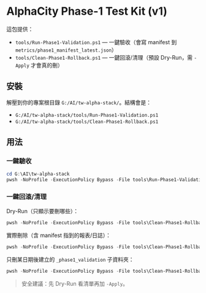 # AlphaCity Phase-1 Test Kit (v1)

這包提供：
- `tools/Run-Phase1-Validation.ps1` — 一鍵驗收（會寫 manifest 到 `metrics/phase1_manifest_latest.json`）
- `tools/Clean-Phase1-Rollback.ps1` — 一鍵回滾/清理（預設 Dry-Run，需 `-Apply` 才會真的刪）

## 安裝
解壓到你的專案根目錄 `G:/AI/tw-alpha-stack/`。結構會是：
- `G:/AI/tw-alpha-stack/tools/Run-Phase1-Validation.ps1`
- `G:/AI/tw-alpha-stack/tools/Clean-Phase1-Rollback.ps1`

## 用法
### 一鍵驗收
```powershell
cd G:\AI\tw-alpha-stack
pwsh -NoProfile -ExecutionPolicy Bypass -File tools\Run-Phase1-Validation.ps1
```

### 一鍵回滾/清理
Dry-Run（只顯示要刪哪些）：
```powershell
pwsh -NoProfile -ExecutionPolicy Bypass -File tools\Clean-Phase1-Rollback.ps1
```

實際刪除（含 manifest 指到的報表/日誌）：
```powershell
pwsh -NoProfile -ExecutionPolicy Bypass -File tools\Clean-Phase1-Rollback.ps1 -Deep -Apply
```

只刪某日期後建立的 `_phase1_validation` 子資料夾：
```powershell
pwsh -NoProfile -ExecutionPolicy Bypass -File tools\Clean-Phase1-Rollback.ps1 -Since 2025-09-24
```

> 安全建議：先 Dry-Run 看清單再加 `-Apply`。
